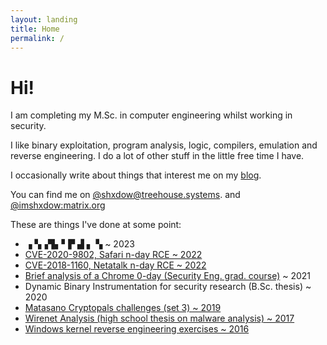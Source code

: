 ```yaml
---
layout: landing
title: Home
permalink: /
---
```


# Hi!

I am completing my M.Sc. in computer engineering whilst 
working in security.  

I like binary exploitation, program analysis,
logic, compilers, emulation and reverse
engineering. I do a lot of other stuff in the little free time I have.

I occasionally write about things that interest me on my [blog](/blog).  

You can find me on 
[@shxdow@treehouse.systems](https://social.treehouse.systems/@shxdow).
and 
[@imshxdow:matrix.org](https://matrix.to/#/@imshxdow:matrix.org)

These are things I've done at some point:

*   ▗ ▚▗▜▖▘▛ ▟ ▖ ▚ ~ 2023
*   [CVE-2020-9802, Safari n-day RCE ~ 2022](/cve-2020-9802)
*   [CVE-2018-1160, Netatalk n-day RCE ~ 2022](/cve-2018-1160)
*   [Brief analysis of a Chrome 0-day (Security Eng. grad. course)](https://raw.githubusercontent.com/shxdow/talks/main/short-browser-exploitation.pdf) ~ 2021
*   Dynamic Binary Instrumentation for security research (B.Sc. thesis) ~ 2020
*   [Matasano Cryptopals challenges (set 3) ~ 2019](https://github.com/shxdow/matasano)
*   [Wirenet Analysis (high school thesis on malware analysis) ~ 2017](https://github.com/shxdow/wirenet-analysis)
*   [Windows kernel reverse engineering exercises ~ 2016](https://github.com/shxdow/low-level-exercises/tree/master/practical-reverse-engineering)

